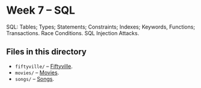 # Week 7 – SQL

SQL: Tables; Types; Statements; Constraints; Indexes; Keywords, Functions; Transactions. Race Conditions. SQL Injection Attacks.

## Files in this directory

- `fiftyville/` – [Fiftyville](https://cs50.harvard.edu/x/psets/7/fiftyville/).
- `movies/` – [Movies](https://cs50.harvard.edu/x/psets/7/movies/).
- `songs/` – [Songs](https://cs50.harvard.edu/x/psets/7/songs/).
